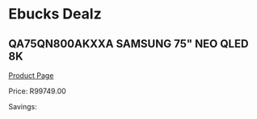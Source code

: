 
# Ebucks Dealz
## QA75QN800AKXXA SAMSUNG 75" NEO QLED 8K
[Product Page](https://www.ebucks.com/web/shop/productSelected.do?prodId=1226726695&catId=363628796)

Price: R99749.00

Savings: 


	